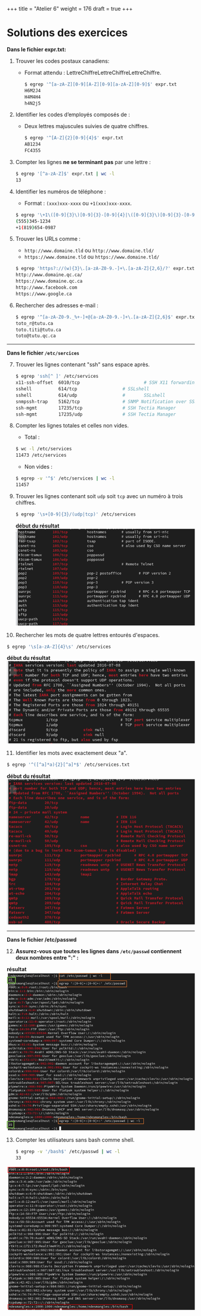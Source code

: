 +++
title = "Atelier 6"
weight = 176
draft = true
+++

# Solutions des exercices

**Dans le fichier expr.txt:**

1. Trouver les codes postaux canadiens:
   - Format attendu : LettreChiffreLettreChiffreLettreChiffre.
     ```bash
     $ egrep '^[a-zA-Z][0-9][A-Z][0-9][a-zA-Z][0-9]$' expr.txt
     H6M2J4
     H4M4H4
     h4N2j5
     ```


2. Identifier les codes d’employés composés de :
   - Deux lettres majuscules suivies de quatre chiffres.
     ```bash
     $ egrep '^[A-Z]{2}[0-9]{4}$' expr.txt
     AB1234
     FC4355
     ```


3. Compter les lignes **ne se terminant pas** par une lettre :
   ```bash
   $ egrep '[^a-zA-Z]$' expr.txt | wc -l
   13
   ```

4. Identifier les numéros de téléphone :
    - Format : `(xxx)xxx-xxxx` ou `+1(xxx)xxx-xxxx`.
   ```bash
   $ egrep '\+1\([0-9]{3}\)[0-9]{3}-[0-9]{4}|\([0-9]{3}\)[0-9]{3}-[0-9]{4}' expr.txt
   (555)345-1234
   +1(819)654-0987
   ```

5. Trouver les URLs comme :
   - `http://www.domaine.tld` ou `http://www.domaine.tld/`
   - `https://www.domaine.tld` ou `https://www.domaine.tld/`

    ```bash
    $ egrep 'https?://(w){3}\.[a-zA-Z0-9.-]+\.[a-zA-Z]{2,6}/?' expr.txt
    http://www.domaine.qc.ca/
    https://www.domaine.qc.ca
    http://www.facebook.com
    https://www.google.ca
    ```

6. Rechercher des adresses e-mail :
   ```bash
   $ egrep '^[a-zA-Z0-9._%+-]+@[a-zA-Z0-9.-]+\.[a-zA-Z]{2,6}$' expr.txt
   toto_r@tutu.ca
   toto.titi@tutu.ca
   toto@tutu.qc.ca
   ```
---

**Dans le fichier `/etc/sercices`**

7. Trouver les lignes contenant "ssh" sans espace après.
   ```bash
   $ egrep 'ssh[^ ]' /etc/services
   x11-ssh-offset  6010/tcp                        # SSH X11 forwarding offset
   sshell          614/tcp                 # SSLshell
   sshell          614/udp                 #       SSLshell
   snmpssh-trap    5162/tcp                # SNMP Notification over SSH Transport Model
   ssh-mgmt        17235/tcp               # SSH Tectia Manager
   ssh-mgmt        17235/udp               # SSH Tectia Manager
   ```

8. Compter les lignes totales et celles non vides.
   - Total : 
   ```bash
   $ wc -l /etc/services
   11473 /etc/services
   ```
   - Non vides : 
   ```bash
   $ egrep -v '^$' /etc/services | wc -l
   11457
   ```

9. Trouver les lignes contenant soit `udp` soit `tcp` avec un numéro à trois chiffres.
   ```bash
   $ egrep '\s+[0-9]{3}/(udp|tcp)' /etc/services
   ```
   **début du résultat**
   ![q9](./q9.png)

10. Rechercher les mots de quatre lettres entourés d'espaces.
   ```bash
   $ egrep '\s[a-zA-Z]{4}\s' /etc/services
   ```
   **début du résultat**
   ![q10](./q10.png)

11. Identifier les mots avec exactement deux "a".
   ```bash
   $ egrep '^([^a]*a){2}[^a]*$' /etc/services.txt
   ```
   **début du résultat**
   ![q11](./q11.png)

---

**Dans le fichier /etc/passwd**

12. **Assurez-vous que toutes les lignes dans `/etc/passwd` contiennent deux nombres entre ":" :**

   **résultat**
   ![q12](./q12.png)

   
13. Compter les utilisateurs sans bash comme shell.
    ```bash
    $ egrep -v '/bash$' /etc/passwd | wc -l
    33
    ```
   ![q13](./q13.png)